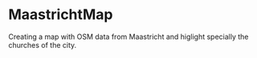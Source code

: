 MaastrichtMap
=============

Creating  a map with OSM data from Maastricht and higlight specially the churches of the city.

